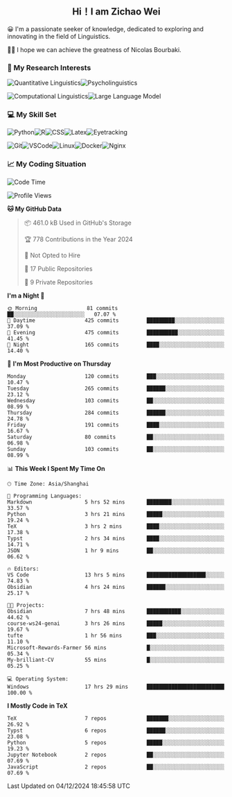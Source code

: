 

## <div align="center">Hi！I am Zichao Wei</div>

😀 I'm a passionate seeker of knowledge, dedicated to exploring and innovating in the field of Linguistics.

🙋‍♂️ I hope we can achieve the greatness of Nicolas Bourbaki.

### 🔬 My Research Interests

![Quantitative Linguistics](https://img.shields.io/badge/Quantitative%20Linguistics-%230072CC.svg?&style=for-the-badge&logo=appveyor&logoColor=white)![Psycholinguistics](https://img.shields.io/badge/Psycholinguistics-%2301a3a1.svg?&style=for-the-badge&logo=AWS%20Amplify&logoColor=white)

![Computational Linguistics](https://img.shields.io/badge/Computational%20Linguistics-%231877F2.svg?&style=for-the-badge&logo=Markdown&logoColor=white)![Large Language Model](https://img.shields.io/badge/Large%20Language%20Model-%23F76300.svg?&style=for-the-badge&logo=Android&logoColor=white)

### 💻 My Skill Set

![Python](https://img.shields.io/badge/Python-%2314354C.svg?style=for-the-badge&logo=python&logoColor=white&color=2AB3E3)![R](https://img.shields.io/badge/-R-276DC3?style=for-the-badge&logo=r&logoColor=white)![CSS](https://img.shields.io/badge/-CSS-1572B6?style=for-the-badge&logo=css3&logoColor=white)![Latex](https://img.shields.io/badge/-Latex-008080?style=for-the-badge&logo=latex&logoColor=white)![Eyetracking](https://img.shields.io/badge/Eyetracking-%230078D6?style=for-the-badge&logo=SearXNG&logoColor=#3050FF)

![Git](https://img.shields.io/badge/-Git-F05032?style=for-the-badge&logo=git&logoColor=white)![VSCode](https://img.shields.io/badge/-VSCode-007ACC?style=for-the-badge&logo=visual-studio-code&logoColor=white)![Linux](https://img.shields.io/badge/-Linux-FCC624?style=for-the-badge&logo=linux&logoColor=black)![Docker](https://img.shields.io/badge/-Docker-2496ED?style=for-the-badge&logo=docker&logoColor=white)![Nginx](https://img.shields.io/badge/-Nginx-009639?style=for-the-badge&logo=nginx&logoColor=white)

### 📈 My Coding Situation

<!--START_SECTION:waka-->
![Code Time](http://img.shields.io/badge/Code%20Time-366%20hrs%2056%20mins-blue)

![Profile Views](http://img.shields.io/badge/Profile%20Views-0-blue)

**🐱 My GitHub Data** 

> 📦 461.0 kB Used in GitHub's Storage 
 > 
> 🏆 778 Contributions in the Year 2024
 > 
> 🚫 Not Opted to Hire
 > 
> 📜 17 Public Repositories 
 > 
> 🔑 9 Private Repositories 
 > 
**I'm a Night 🦉** 

```text
🌞 Morning                81 commits          ██░░░░░░░░░░░░░░░░░░░░░░░   07.07 % 
🌆 Daytime                425 commits         █████████░░░░░░░░░░░░░░░░   37.09 % 
🌃 Evening                475 commits         ██████████░░░░░░░░░░░░░░░   41.45 % 
🌙 Night                  165 commits         ████░░░░░░░░░░░░░░░░░░░░░   14.40 % 
```
📅 **I'm Most Productive on Thursday** 

```text
Monday                   120 commits         ███░░░░░░░░░░░░░░░░░░░░░░   10.47 % 
Tuesday                  265 commits         ██████░░░░░░░░░░░░░░░░░░░   23.12 % 
Wednesday                103 commits         ██░░░░░░░░░░░░░░░░░░░░░░░   08.99 % 
Thursday                 284 commits         ██████░░░░░░░░░░░░░░░░░░░   24.78 % 
Friday                   191 commits         ████░░░░░░░░░░░░░░░░░░░░░   16.67 % 
Saturday                 80 commits          ██░░░░░░░░░░░░░░░░░░░░░░░   06.98 % 
Sunday                   103 commits         ██░░░░░░░░░░░░░░░░░░░░░░░   08.99 % 
```


📊 **This Week I Spent My Time On** 

```text
🕑︎ Time Zone: Asia/Shanghai

💬 Programming Languages: 
Markdown                 5 hrs 52 mins       ████████░░░░░░░░░░░░░░░░░   33.57 % 
Python                   3 hrs 21 mins       █████░░░░░░░░░░░░░░░░░░░░   19.24 % 
TeX                      3 hrs 2 mins        ████░░░░░░░░░░░░░░░░░░░░░   17.38 % 
Typst                    2 hrs 34 mins       ████░░░░░░░░░░░░░░░░░░░░░   14.71 % 
JSON                     1 hr 9 mins         ██░░░░░░░░░░░░░░░░░░░░░░░   06.62 % 

🔥 Editors: 
VS Code                  13 hrs 5 mins       ███████████████████░░░░░░   74.83 % 
Obsidian                 4 hrs 24 mins       ██████░░░░░░░░░░░░░░░░░░░   25.17 % 

🐱‍💻 Projects: 
Obsidian                 7 hrs 48 mins       ███████████░░░░░░░░░░░░░░   44.62 % 
course-ws24-genai        3 hrs 26 mins       █████░░░░░░░░░░░░░░░░░░░░   19.67 % 
tufte                    1 hr 56 mins        ███░░░░░░░░░░░░░░░░░░░░░░   11.10 % 
Microsoft-Rewards-Farmer 56 mins             █░░░░░░░░░░░░░░░░░░░░░░░░   05.34 % 
My-brilliant-CV          55 mins             █░░░░░░░░░░░░░░░░░░░░░░░░   05.25 % 

💻 Operating System: 
Windows                  17 hrs 29 mins      █████████████████████████   100.00 % 
```

**I Mostly Code in TeX** 

```text
TeX                      7 repos             ███████░░░░░░░░░░░░░░░░░░   26.92 % 
Typst                    6 repos             ██████░░░░░░░░░░░░░░░░░░░   23.08 % 
Python                   5 repos             █████░░░░░░░░░░░░░░░░░░░░   19.23 % 
Jupyter Notebook         2 repos             ██░░░░░░░░░░░░░░░░░░░░░░░   07.69 % 
JavaScript               2 repos             ██░░░░░░░░░░░░░░░░░░░░░░░   07.69 % 
```




 Last Updated on 04/12/2024 18:45:58 UTC
<!--END_SECTION:waka-->
